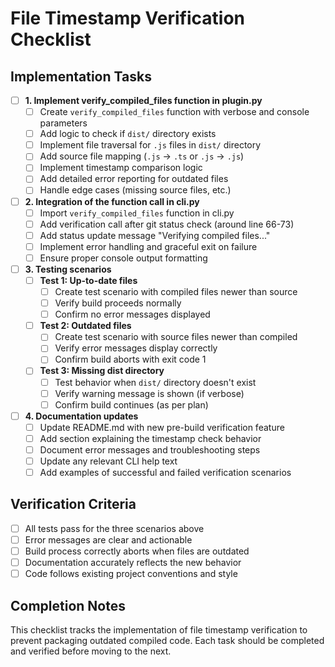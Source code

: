 # File Timestamp Verification Checklist

## Implementation Tasks

- [ ] **1. Implement verify_compiled_files function in plugin.py**
  - [ ] Create `verify_compiled_files` function with verbose and console parameters
  - [ ] Add logic to check if `dist/` directory exists
  - [ ] Implement file traversal for `.js` files in `dist/` directory
  - [ ] Add source file mapping (`.js` → `.ts` or `.js` → `.js`)
  - [ ] Implement timestamp comparison logic
  - [ ] Add detailed error reporting for outdated files
  - [ ] Handle edge cases (missing source files, etc.)

- [ ] **2. Integration of the function call in cli.py**
  - [ ] Import `verify_compiled_files` function in cli.py
  - [ ] Add verification call after git status check (around line 66-73)
  - [ ] Add status update message "Verifying compiled files..."
  - [ ] Implement error handling and graceful exit on failure
  - [ ] Ensure proper console output formatting

- [ ] **3. Testing scenarios**
  - [ ] **Test 1: Up-to-date files**
    - [ ] Create test scenario with compiled files newer than source
    - [ ] Verify build proceeds normally
    - [ ] Confirm no error messages displayed
  - [ ] **Test 2: Outdated files**
    - [ ] Create test scenario with source files newer than compiled
    - [ ] Verify error messages display correctly
    - [ ] Confirm build aborts with exit code 1
  - [ ] **Test 3: Missing dist directory**
    - [ ] Test behavior when `dist/` directory doesn't exist
    - [ ] Verify warning message is shown (if verbose)
    - [ ] Confirm build continues (as per plan)

- [ ] **4. Documentation updates**
  - [ ] Update README.md with new pre-build verification feature
  - [ ] Add section explaining the timestamp check behavior
  - [ ] Document error messages and troubleshooting steps
  - [ ] Update any relevant CLI help text
  - [ ] Add examples of successful and failed verification scenarios

## Verification Criteria

- [ ] All tests pass for the three scenarios above
- [ ] Error messages are clear and actionable
- [ ] Build process correctly aborts when files are outdated
- [ ] Documentation accurately reflects the new behavior
- [ ] Code follows existing project conventions and style

## Completion Notes

This checklist tracks the implementation of file timestamp verification to prevent packaging outdated compiled code. Each task should be completed and verified before moving to the next.